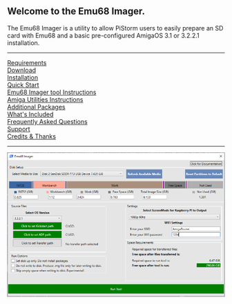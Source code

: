 ## Welcome to the Emu68 Imager.

The Emu68 Imager is a utility to allow PiStorm users to easily prepare an SD card with Emu68 and a basic pre-configured AmigaOS 3.1 or 3.2.2.1 installation. 

---

[Requirements](requirements.md)<br>
[Download](download.md)<br>
[Installation](installation.md)<br>
[Quick Start](quickstart.md)<br>
[Emu68 Imager tool Instructions](instructions.md)<br>
[Amiga Utilities Instructions](amigautilities.md)<br>
[Additional Packages](packages.md)<br>
[What's Included](included.md)<br>
[Frequently Asked Questions](faqs.md)<br>
[Support](support.md)<br>
[Credits & Thanks](credits.md)<br>

---
![Emu68 Imager Screenshot](images/screenshot1.png)
